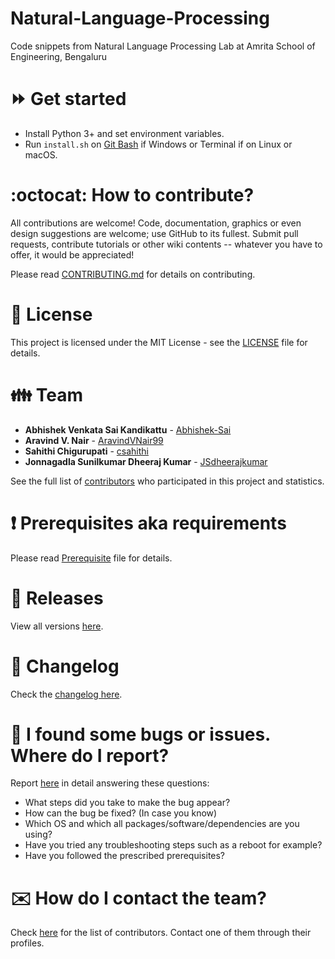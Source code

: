 # Natural-Language-Processing

Code snippets from Natural Language Processing Lab at Amrita School of Engineering, Bengaluru

# :fast_forward: Get started

-   Install Python 3+ and set environment variables.
-   Run `install.sh` on [Git Bash](https://git-scm.com/download/win) if Windows or Terminal if on Linux or macOS.

# :octocat: How to contribute?

All contributions are welcome! Code, documentation, graphics or even design suggestions are welcome; use GitHub to its fullest. Submit pull requests, contribute tutorials or other wiki contents -- whatever you have to offer, it would be appreciated!

Please read [CONTRIBUTING.md](CONTRIBUTING.md) for details on contributing.

# :scroll: License

This project is licensed under the MIT License - see the [LICENSE](LICENSE) file for details.

# :family: Team

-   **Abhishek Venkata Sai Kandikattu** - [Abhishek-Sai](https://github.com/Abhishek-Sai)
-   **Aravind V. Nair** - [AravindVNair99](https://github.com/AravindVNair99)
-   **Sahithi Chigurupati** - [csahithi](https://github.com/csahithi)
-   **Jonnagadla Sunilkumar Dheeraj Kumar** - [JSdheerajkumar](https://github.com/JSdheerajkumar)

See the full list of [contributors](https://github.com/aravindvnair99/Natural-Language-Processing/graphs/contributors) who participated in this project and statistics.

# :heavy_exclamation_mark: Prerequisites aka requirements

Please read [Prerequisite](Prerequisite.md) file for details.

# :bookmark: Releases

View all versions [here](https://github.com/aravindvnair99/Natural-Language-Processing/releases).

# :scroll: Changelog

Check the [changelog here](https://github.com/aravindvnair99/Natural-Language-Processing/commits/master).

# :memo: I found some bugs or issues. Where do I report?

Report [here](https://github.com/aravindvnair99/Natural-Language-Processing/issues/new/choose) in detail answering these questions:

-   What steps did you take to make the bug appear?
-   How can the bug be fixed? (In case you know)
-   Which OS and which all packages/software/dependencies are you using?
-   Have you tried any troubleshooting steps such as a reboot for example?
-   Have you followed the prescribed prerequisites?

# :envelope: How do I contact the team?

Check [here](https://github.com/aravindvnair99/Natural-Language-Processing/graphs/contributors) for the list of contributors. Contact one of them through their profiles.
